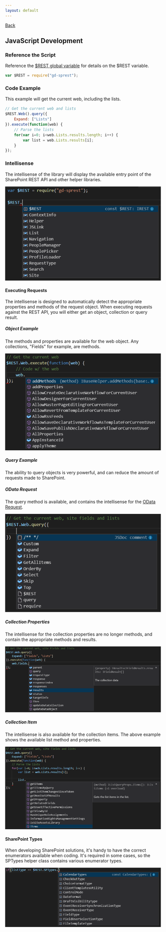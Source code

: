```yaml
---
layout: default
---
```

[Back](/development)
## JavaScript Development
### Reference the Script
Reference the [$REST global variable](/getting-started/global-variable) for details on the $REST variable.
```js
var $REST = require("gd-sprest");
```

### Code Example
This example will get the current web, including the lists.
```js
// Get the current web and lists
$REST.Web().query({
    Expand: ["Lists"]
}).execute(function(web) {
    // Parse the lists
    for(var i=0; i<web.Lists.results.length; i++) {
        var list = web.Lists.results[i];
    }
});
```

### Intellisense
The intellisense of the library will display the available entry point of the SharePoint REST API and other helper libraries.

![Lib](/assets/images/intellisense-js.png)

#### Executing Requests
The intellisense is designed to automatically detect the appropriate properties and methods of the request object. When executing requests against the REST API, you will either get an object, collection or query result.

##### Object Example
The methods and properties are available for the web object. Any collections, "Fields" for example, are methods.

![SharePoint Enumerator Types](/assets/images/intellisense-js-web.png)

##### Query Example
The ability to query objects is very powerful, and can reduce the amount of requests made to SharePoint.

##### OData Request
The query method is available, and contains the intellisense for the [OData Request](/development/odata).

![OData Request](/assets/images/intellisense-js-query.png)

##### Collection Properties
The intellisense for the collection properties are no longer methods, and contain the appropriate methods and results.

![Collection Properties](/assets/images/intellisense-js-query-fields.png)

##### Collection Item
The intellisense is also available for the collection items. The above example shows the available list method and properties.

![List Intellisense](/assets/images/intellisense-js-query-list.png)

#### SharePoint Types
When developing SharePoint solutions, it's handy to have the correct enumerators available when coding. It's required in some cases, so the SPTypes helper class contains various enumerator types.

![SharePoint Enumerator Types](/assets/images/intellisense-js-sptypes.png)